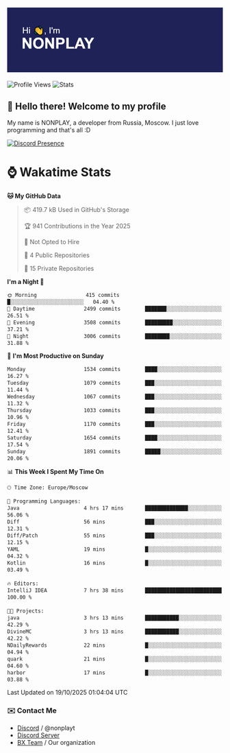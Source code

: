 ![Discord Presence](./header.png)
<br></br>
![Profile Views](https://komarev.com/ghpvc/?username=NONPLAYT&color=blue&style=for-the-badge)
![Stats](https://img.shields.io/badge/0%25-OPTIMIZED-orange?style=for-the-badge)


## :wave: Hello there! Welcome to my profile

My name is NONPLAY, a developer from Russia, Moscow. I just love programming and that's all :D

[![Discord Presence](https://lanyard.cnrad.dev/api/597087584090587177?showDisplayName=true)](https://discord.com/users/597087584090587177) 

# ⌚ Wakatime Stats

<!--START_SECTION:waka-->
**🐱 My GitHub Data** 

> 📦 419.7 kB Used in GitHub's Storage 
 > 
> 🏆 941 Contributions in the Year 2025
 > 
> 🚫 Not Opted to Hire
 > 
> 📜 4 Public Repositories 
 > 
> 🔑 15 Private Repositories 
 > 
**I'm a Night 🦉** 

```text
🌞 Morning                415 commits         █░░░░░░░░░░░░░░░░░░░░░░░░   04.40 % 
🌆 Daytime                2499 commits        ███████░░░░░░░░░░░░░░░░░░   26.51 % 
🌃 Evening                3508 commits        █████████░░░░░░░░░░░░░░░░   37.21 % 
🌙 Night                  3006 commits        ████████░░░░░░░░░░░░░░░░░   31.88 % 
```
📅 **I'm Most Productive on Sunday** 

```text
Monday                   1534 commits        ████░░░░░░░░░░░░░░░░░░░░░   16.27 % 
Tuesday                  1079 commits        ███░░░░░░░░░░░░░░░░░░░░░░   11.44 % 
Wednesday                1067 commits        ███░░░░░░░░░░░░░░░░░░░░░░   11.32 % 
Thursday                 1033 commits        ███░░░░░░░░░░░░░░░░░░░░░░   10.96 % 
Friday                   1170 commits        ███░░░░░░░░░░░░░░░░░░░░░░   12.41 % 
Saturday                 1654 commits        ████░░░░░░░░░░░░░░░░░░░░░   17.54 % 
Sunday                   1891 commits        █████░░░░░░░░░░░░░░░░░░░░   20.06 % 
```


📊 **This Week I Spent My Time On** 

```text
🕑︎ Time Zone: Europe/Moscow

💬 Programming Languages: 
Java                     4 hrs 17 mins       ██████████████░░░░░░░░░░░   56.06 % 
Diff                     56 mins             ███░░░░░░░░░░░░░░░░░░░░░░   12.31 % 
Diff/Patch               55 mins             ███░░░░░░░░░░░░░░░░░░░░░░   12.15 % 
YAML                     19 mins             █░░░░░░░░░░░░░░░░░░░░░░░░   04.32 % 
Kotlin                   16 mins             █░░░░░░░░░░░░░░░░░░░░░░░░   03.49 % 

🔥 Editors: 
IntelliJ IDEA            7 hrs 38 mins       █████████████████████████   100.00 % 

🐱‍💻 Projects: 
java                     3 hrs 13 mins       ███████████░░░░░░░░░░░░░░   42.29 % 
DivineMC                 3 hrs 13 mins       ███████████░░░░░░░░░░░░░░   42.22 % 
NDailyRewards            22 mins             █░░░░░░░░░░░░░░░░░░░░░░░░   04.94 % 
quark                    21 mins             █░░░░░░░░░░░░░░░░░░░░░░░░   04.60 % 
harbor                   17 mins             █░░░░░░░░░░░░░░░░░░░░░░░░   03.88 % 
```


 Last Updated on 19/10/2025 01:04:04 UTC
<!--END_SECTION:waka-->

### ✉️ Contact Me

- [Discord](https://discord.com/users/597087584090587177) / @nonplayt
- [Discord Server](https://discord.gg/qNyybSSPm5)
- [BX Team](https://github.com/BX-Team) / Our organization
